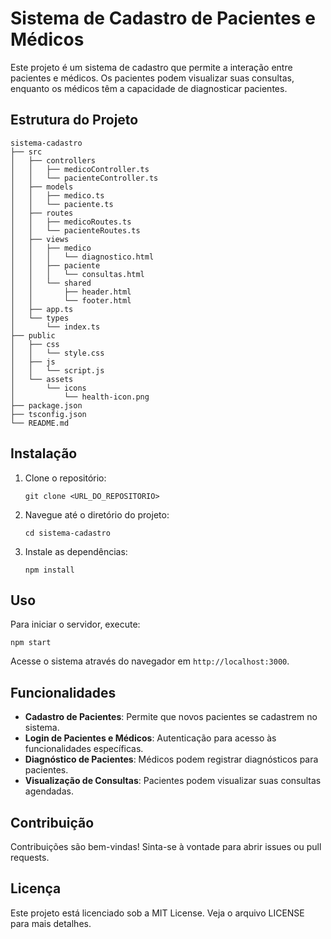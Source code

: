# Sistema de Cadastro de Pacientes e Médicos

Este projeto é um sistema de cadastro que permite a interação entre pacientes e médicos. Os pacientes podem visualizar suas consultas, enquanto os médicos têm a capacidade de diagnosticar pacientes.

## Estrutura do Projeto

```
sistema-cadastro
├── src
│   ├── controllers
│   │   ├── medicoController.ts
│   │   └── pacienteController.ts
│   ├── models
│   │   ├── medico.ts
│   │   └── paciente.ts
│   ├── routes
│   │   ├── medicoRoutes.ts
│   │   └── pacienteRoutes.ts
│   ├── views
│   │   ├── medico
│   │   │   └── diagnostico.html
│   │   ├── paciente
│   │   │   └── consultas.html
│   │   └── shared
│   │       ├── header.html
│   │       └── footer.html
│   ├── app.ts
│   └── types
│       └── index.ts
├── public
│   ├── css
│   │   └── style.css
│   ├── js
│   │   └── script.js
│   └── assets
│       └── icons
│           └── health-icon.png
├── package.json
├── tsconfig.json
└── README.md
```

## Instalação

1. Clone o repositório:
   ```
   git clone <URL_DO_REPOSITORIO>
   ```
2. Navegue até o diretório do projeto:
   ```
   cd sistema-cadastro
   ```
3. Instale as dependências:
   ```
   npm install
   ```

## Uso

Para iniciar o servidor, execute:
```
npm start
```

Acesse o sistema através do navegador em `http://localhost:3000`.

## Funcionalidades

- **Cadastro de Pacientes**: Permite que novos pacientes se cadastrem no sistema.
- **Login de Pacientes e Médicos**: Autenticação para acesso às funcionalidades específicas.
- **Diagnóstico de Pacientes**: Médicos podem registrar diagnósticos para pacientes.
- **Visualização de Consultas**: Pacientes podem visualizar suas consultas agendadas.

## Contribuição

Contribuições são bem-vindas! Sinta-se à vontade para abrir issues ou pull requests.

## Licença

Este projeto está licenciado sob a MIT License. Veja o arquivo LICENSE para mais detalhes.